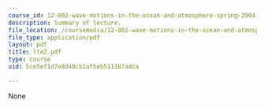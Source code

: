 ```yaml
---
course_id: 12-802-wave-motions-in-the-ocean-and-atmosphere-spring-2004
description: Summary of lecture.
file_location: /coursemedia/12-802-wave-motions-in-the-ocean-and-atmosphere-spring-2004/5ce5ef1d7e8d40cb1af5eb511187adca_lte2.pdf
file_type: application/pdf
layout: pdf
title: lte2.pdf
type: course
uid: 5ce5ef1d7e8d40cb1af5eb511187adca

---
```

None